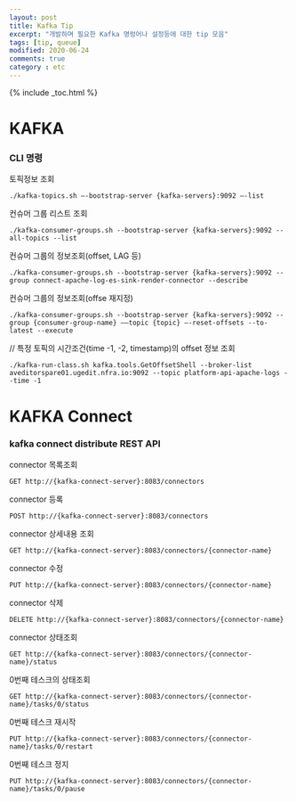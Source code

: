 ```yaml
---
layout: post
title: Kafka Tip
excerpt: "개발하며 필요한 Kafka 명렁어나 설정등에 대한 tip 모음"
tags: [tip, queue]
modified: 2020-06-24
comments: true
category : etc
---
```


{% include _toc.html %}


KAFKA
==============================

### CLI 명령

토픽정보 조회
~~~
./kafka-topics.sh —-bootstrap-server {kafka-servers}:9092 —-list
~~~


컨슈머 그룹 리스트 조회
~~~
./kafka-consumer-groups.sh --bootstrap-server {kafka-servers}:9092 --all-topics --list
~~~

컨슈머 그룹의 정보조회(offset, LAG 등)
~~~
./kafka-consumer-groups.sh --bootstrap-server {kafka-servers}:9092 --group connect-apache-log-es-sink-render-connector --describe
~~~

컨슈머 그룹의 정보조회(offse 재지정)
~~~
./kafka-consumer-groups.sh --bootstrap-server {kafka-servers}:9092 --group {consumer-group-name} ——topic {topic} —-reset-offsets --to-latest --execute
~~~



// 특정 토픽의 시간조건(time -1, -2, timestamp)의 offset 정보 조회
~~~
./kafka-run-class.sh kafka.tools.GetOffsetShell --broker-list aveditorspare01.ugedit.nfra.io:9092 --topic platform-api-apache-logs --time -1
~~~


KAFKA Connect
=============================

### kafka connect distribute REST API 

connector 목록조회
~~~
GET http://{kafka-connect-server}:8083/connectors
~~~

connector 등록
~~~
POST http://{kafka-connect-server}:8083/connectors
~~~

connector 상세내용 조회
~~~
GET http://{kafka-connect-server}:8083/connectors/{connector-name}
~~~

connector 수정
~~~
PUT http://{kafka-connect-server}:8083/connectors/{connector-name}
~~~

connector 삭제
~~~
DELETE http://{kafka-connect-server}:8083/connectors/{connector-name}
~~~


connector 상태조회
~~~
GET http://{kafka-connect-server}:8083/connectors/{connector-name}/status
~~~

0번째 테스크의 상태조회
~~~
GET http://{kafka-connect-server}:8083/connectors/{connector-name}/tasks/0/status
~~~

0번째 테스크 재시작
~~~
PUT http://{kafka-connect-server}:8083/connectors/{connector-name}/tasks/0/restart
~~~

0번째 테스크 정지
~~~
PUT http://{kafka-connect-server}:8083/connectors/{connector-name}/tasks/0/pause
~~~
